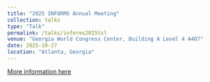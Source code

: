```yaml
---
title: "2025 INFORMS Annual Meeting"
collection: talks
type: "Talk"
permalink: /talks/informs2025tsl
venue: "Georgia World Congress Center, Building A Level 4 A407"
date: 2025-10-27
location: "Atlanta, Georgia"
---
```


[More information here]([https://submissions.mirasmart.com/InformsAnnual2025/Itinerary/EventDetail.aspx?evt=1451](https://submissions.mirasmart.com/InformsAnnual2025/Itinerary/EventDetail.aspx?evt=2139))
